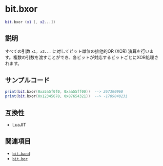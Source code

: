 # bit.bxor

```lua
bit.bxor (x1 [, x2...])
```

## 説明

すべての引数 `x1, x2...` に対してビット単位の排他的OR (XOR) 演算を行います。複数の引数を渡すことができ、各ビットが対応するビットごとにXOR処理されます。

## サンプルコード

```lua
print(bit.bxor(0xa5a5f0f0, 0xaa55ff00))  --> 267390960
print(bit.bxor(0x12345678, 0x87654321))  --> -1789848231
```

## 互換性

- LuaJIT

## 関連項目

- [`bit.band`](band.md)
- [`bit.bor`](bor.md)